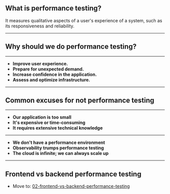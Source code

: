 ## What is performance testing?

It measures qualitative aspects of a user's experience of a system, such as its responsiveness and reliability.

---

## Why should we do performance testing?

---

- **Improve user experience.**
- **Prepare for unexpected demand.** 
- **Increase confidence in the application.**
- **Assess and optimize infrastructure.**

---

## Common excuses for not performance testing

---

- **Our application is too small**
- **It's expensive or time-consuming**
- **It requires extensive technical knowledge**

---

- **We don't have a performance environment**
- **Observability trumps performance testing**
- **The cloud is infinite; we can always scale up**

---

## Frontend vs backend performance testing

- Move to: [02-frontend-vs-backend-performance-testing](?p=02-frontend-vs-backend-performance-testing)



